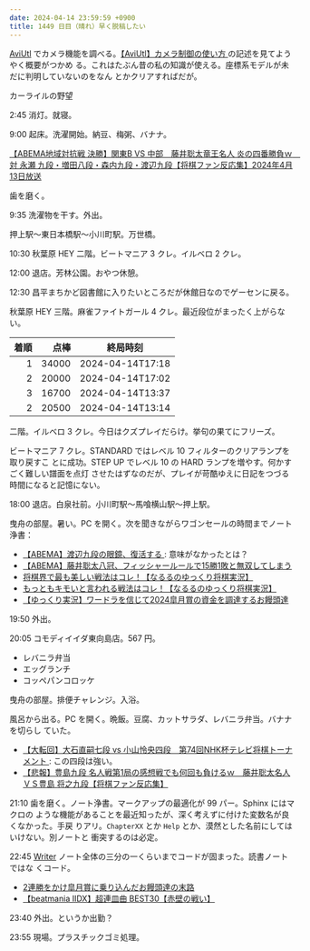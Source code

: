 ```yaml
---
date: 2024-04-14 23:59:59 +0900
title: 1449 日目（晴れ）早く脱稿したい
---
```


[AviUtl] でカメラ機能を調べる。[【AviUtl】カメラ制御の使い方
](https://aviutl.info/kameraseigyo-tukaikata/)の記述を見てようやく概要がつかめ
る。これはたぶん昔の私の知識が使える。座標系モデルが未だに判明していないのをなん
とかクリアすればだが。

カーライルの野望

2:45 消灯。就寝。

9:00 起床。洗濯開始。納豆、梅粥、バナナ。

[【ABEMA地域対抗戦 決勝】関東B VS 中部　藤井聡太竜王名人 炎の四番勝負ｗ　対 永瀬
九段・増田八段・森内九段・渡辺九段【将棋ファン反応集】2024年4月13日放送
](https://www.youtube.com/watch?v=KaAzNL2kYE4)

歯を磨く。

9:35 洗濯物を干す。外出。

押上駅～東日本橋駅～小川町駅。万世橋。

10:30 秋葉原 HEY 二階。ビートマニア 3 クレ。イルベロ 2 クレ。

12:00 退店。芳林公園。おやつ休憩。

12:30 昌平まちかど図書館に入りたいところだが休館日なのでゲーセンに戻る。

秋葉原 HEY 三階。麻雀ファイトガール 4 クレ。最近段位がまったく上がらない。

| 着順 | 点棒 | 終局時刻 |
|-----:|-----:|----------|
| 1 | 34000 | 2024-04-14T17:18 |
| 2 | 20000 | 2024-04-14T17:02 |
| 3 | 16700 | 2024-04-14T13:37 |
| 2 | 20500 | 2024-04-14T13:14 |

二階。イルベロ 3 クレ。今日はクズプレイだらけ。挙句の果てにフリーズ。

ビートマニア 7 クレ。STANDARD ではレベル 10 フィルターのクリアランプを取り戻すこ
とに成功。STEP UP でレベル 10 の HARD ランプを増やす。何かすごく難しい譜面を点灯
させたはずなのだが、プレイが苛酷ゆえに日記をつづる時間になると記憶にない。

18:00 退店。白泉社前。小川町駅～馬喰横山駅～押上駅。

曳舟の部屋。暑い。PC を開く。次を聞きながらワゴンセールの時間までノート浄書：

* [【ABEMA】渡辺九段の眼鏡、復活する
  ](https://www.youtube.com/watch?v=84LXl4NVQu4): 意味がなかったとは？
* [【ABEMA】藤井聡太八冠、フィッシャールールで15勝1敗と無双してしまう
  ](https://www.youtube.com/watch?v=xuhHQKwlrto)
* [将棋界で最も美しい戦法はコレ！【なるるのゆっくり将棋実況】
  ](https://www.youtube.com/watch?v=9rVKewJbr84)
* [もっともキモいと言われる戦法はコレ！【なるるのゆっくり将棋実況】
  ](https://www.youtube.com/watch?v=S8_1C2myc6c)
* [【ゆっくり実況】ワードラを信じて2024皐月賞の資金を調達するお饅頭達
  ](https://www.youtube.com/watch?v=SBpRIrjWT-I)

19:50 外出。

20:05 コモディイイダ東向島店。567 円。

* レバニラ弁当
* エッグランチ
* コッペパンコロッケ

曳舟の部屋。排便チャレンジ。入浴。

風呂から出る。PC を開く。晩飯。豆腐、カットサラダ、レバニラ弁当。バナナを切らし
ていた。

* [【大転回】大石直嗣七段 vs 小山怜央四段　第74回NHK杯テレビ将棋トーナメント
  ](https://www.youtube.com/watch?v=LKjfFLB0RVc): この四段は強い。
* [【悲報】豊島九段 名人戦第1局の感想戦でも何回も負けるｗ　藤井聡太名人ＶＳ豊島
  将之九段【将棋ファン反応集】](https://www.youtube.com/watch?v=es6ZFVUdCx8)

21:10 歯を磨く。ノート浄書。マークアップの最適化が 99 パー。Sphinx にはマクロの
ような機能があることを最近知ったが、深く考えずに付けた変数名が良くなかった。手戻
りアリ。`ChapterXX` とか `Help` とか、漠然とした名前にしてはいけない。別ノートと
衝突するのは必定。

22:45 [Writer] ノート全体の三分の一くらいまでコードが固まった。読書ノートではな
くコード。

* [2連勝をかけ皐月賞に乗り込んだお饅頭達の末路](https://www.youtube.com/watch?v=V3sFac5I03E)
* [【beatmania IIDX】超連皿曲 BEST30【赤壁の戦い】](https://www.youtube.com/watch?v=ajugdDCOQ5s)

23:40 外出。というか出勤？

23:55 現場。プラスチックゴミ処理。

[AviUtl]: https://spring-fragrance.mints.ne.jp/aviutl/
[Writer]: https://documentation.libreoffice.org/en/english-documentation/writer/
